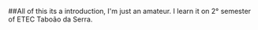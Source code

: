 ##All of this its a introduction, I'm just an amateur. I learn it on 2° semester of ETEC Taboão da Serra.
